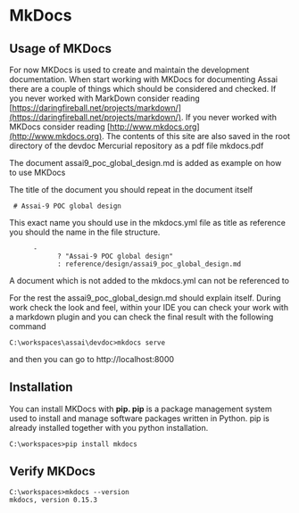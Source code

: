 # MkDocs

## Usage of MKDocs

For now MKDocs is used to create and maintain the development documentation. When start working with MKDocs for documenting Assai there are a couple of things which should be considered and checked. If you never worked with MarkDown consider reading [https://daringfireball.net/projects/markdown/](https://daringfireball.net/projects/markdown/). If you never worked with MKDocs consider reading [http://www.mkdocs.org](http://www.mkdocs.org). The contents of this site are also saved in the root directory of the devdoc Mercurial repository as a pdf file mkdocs.pdf

The document assai9_poc_global_design.md is added as example on how to use MKDocs

The title of the document you should repeat in the document itself

     # Assai-9 POC global design

This exact name you should use in the mkdocs.yml file as title as reference you should the name in the file structure.

          -
                ? "Assai-9 POC global design"
                : reference/design/assai9_poc_global_design.md

A document which is not added to the mkdocs.yml can not be referenced to

For the rest the assai9_poc_global_design.md should explain itself. During work check the look and feel, within your IDE you can check your work with a markdown plugin and you can check the final result with the following command

    ﻿C:\workspaces\assai\devdoc>mkdocs serve

and then you can go to http://localhost:8000

## Installation

You can install MKDocs with **pip. pip** is a package management system used to install and manage software packages written in Python. pip is already installed together with you python installation.

    C:\workspaces>pip install mkdocs


## Verify MKDocs

    C:\workspaces>mkdocs --version
    mkdocs, version 0.15.3

